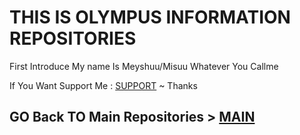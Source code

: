 # THIS IS OLYMPUS INFORMATION REPOSITORIES

First Introduce My name Is Meyshuu/Misuu Whatever You Callme

If You Want Support Me : [SUPPORT](https://saweria.co/Misuuu) ~ Thanks

## GO Back TO Main Repositories > [MAIN](https://github.com/Meyshuu/LuaDocs-Growtopia/tree/main)
